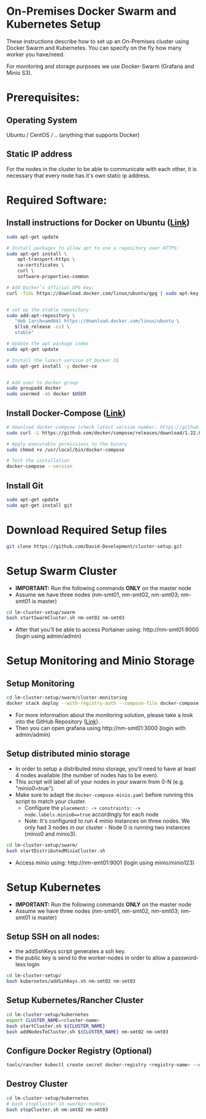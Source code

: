 # On-Premises Docker Swarm and Kubernetes Setup

These instructions describe how to set up an On-Premises cluster using Docker Swarm and Kubernetes. You can specify on the fly how many worker you have/need.

For monitoring and storage purposes we use Docker-Swarm (Grafana and Minio S3).


# Prerequisites:

## Operating System
Ubuntu / CentOS / .. (anything that supports Docker)


## Static IP address
For the nodes in the cluster to be able to communicate with each other, it is necessary that every node has it's own static ip address.


# Required Software:

## Install instructions for Docker on Ubuntu ([Link]((https://docs.docker.com/install/linux/docker-ce/ubuntu/)))

```sh
sudo apt-get update

# Install packages to allow apt to use a repository over HTTPS:
sudo apt-get install \
    apt-transport-https \
    ca-certificates \
    curl \
    software-properties-common

# Add Docker’s official GPG key:
curl -fsSL https://download.docker.com/linux/ubuntu/gpg | sudo apt-key add -


# set up the stable repository
sudo add-apt-repository \
   "deb [arch=amd64] https://download.docker.com/linux/ubuntu \
   $(lsb_release -cs) \
   stable"

# Update the apt package index
sudo apt-get update

# Install the latest version of Docker CE
sudo apt-get install -y docker-ce


# Add user to docker group
sudo groupadd docker
sudo usermod -aG docker $USER
```

## Install Docker-Compose ([Link](https://docs.docker.com/compose/install/))

```sh
# download docker-compose (check latest version number: https://github.com/docker/compose/releases)
sudo curl -L https://github.com/docker/compose/releases/download/1.22.0/docker-compose-$(uname -s)-$(uname -m) -o /usr/local/bin/docker-compose

# Apply executable permissions to the binary
sudo chmod +x /usr/local/bin/docker-compose

# Test the installation
docker-compose --version
```


## Install Git

```sh
sudo apt-get update
sudo apt-get install git
```

# Download Required Setup files

```bash
git clone https://github.com/David-Development/cluster-setup.git
```

# Setup Swarm Cluster

- **IMPORTANT:** Run the following commands **ONLY** on the master node
- Assume we have three nodes (nm-smt01, nm-smt02, nm-smt03; nm-smt01 is master)

```bash
cd lm-cluster-setup/swarm
bash startSwarmCluster.sh nm-smt02 nm-smt03
```

- After that you'll be able to access Portainer using: http://nm-smt01:9000 (login using admin/admin)


# Setup Monitoring and Minio Storage

## Setup Monitoring

```bash
cd lm-cluster-setup/swarm/cluster-monitoring
docker stack deploy --with-registry-auth --compose-file docker-compose.yml cluster-monitor
```

- For more information about the monitoring solution, please take a look into the GitHub Repository ([Link](https://github.com/David-Development/collectd-influxdb-grafana-docker)).
- Then you can open grafana using http://nm-smt01:3000 (login with admin/admin)


## Setup distributed minio storage

- In order to setup a distributed mino storage, you'll need to have at least 4 nodes available (the number of nodes has to be even).
- This script will label all of your nodes in your swarm from 0-N (e.g. "minio0=true").
- Make sure to adapt the `docker-compose-minio.yaml` before running this script to match your cluster.
  - Configure the `placement: -> constraints: -> node.labels.minio0==true` accordingly for each node
  - Note: It's configured to run 4 minio instances on three nodes. We only had 3 nodes in our cluster - Node 0 is running two instances (minio0 and minio3).


```bash
cd lm-cluster-setup/swarm/
bash startDistributedMinioCluster.sh
```

- Access minio using: http://nm-smt01:9001 (login using minio/minio123)



# Setup Kubernetes

- **IMPORTANT:** Run the following commands **ONLY** on the master node
- Assume we have three nodes (nm-smt01, nm-smt02, nm-smt03; nm-smt01 is master)

## Setup SSH on all nodes:

- the addSshKeys script generates a ssh key.
- the public key is send to the worker-nodes in order to allow a password-less login

```bash
cd lm-cluster-setup/
bash kubernetes/addSshKeys.sh nm-smt02 nm-smt03
```

## Setup Kubernetes/Rancher Cluster

```bash
cd lm-cluster-setup/kubernetes
export CLUSTER_NAME=<cluster-name>
bash startCluster.sh ${CLUSTER_NAME}
bash addNodesToCluster.sh ${CLUSTER_NAME} nm-smt02 nm-smt03
```


## Configure Docker Registry (Optional)

```bash
tools/rancher kubectl create secret docker-registry <registry-name> --docker-server=<registry.myhost.de> --docker-username=<my-username> --docker-password="<my-password>" --docker-email=<email>
```

## Destroy Cluster

```bash
cd lm-cluster-setup/kubernetes
# bash stopCluster.sh <worker-nodes>
bash stopCluster.sh nm-smt02 nm-smt03
```
